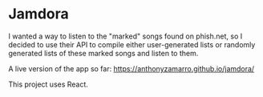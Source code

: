 # Jamdora

I wanted a way to listen to the "marked" songs found on phish.net, so I decided to use their API to compile either user-generated lists or randomly generated lists of these marked songs and listen to them. 

A live version of the app so far: https://anthonyzamarro.github.io/jamdora/

This project uses React.
